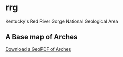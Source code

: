 # rrg

Kentucky's Red River Gorge National Geological Area

## A Base map of Arches

[Download a GeoPDF of Arches](basemap/rrg-arches.pdf)